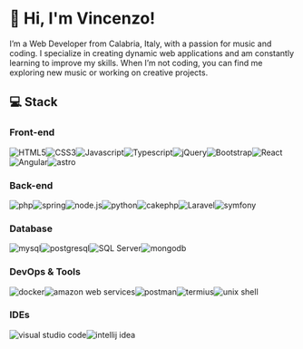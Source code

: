 # :wave: Hi, I'm Vincenzo!

I’m a Web Developer from Calabria, Italy, with a passion for music and coding. I specialize in creating dynamic web applications and am constantly learning to improve my skills. When I’m not coding, you can find me exploring new music or working on creative projects.

## :computer: Stack

### Front-end

![HTML5](https://img.shields.io/badge/HTML5-E34F26?style=for-the-badge&logo=html5&logoColor=ffffff)![CSS3](https://img.shields.io/badge/CSS3-1572B6?style=for-the-badge&logo=css3&logoColor=ffffff)![Javascript](https://img.shields.io/badge/Javascript-F7DF1E?style=for-the-badge&logo=javascript&logoColor=000000)![Typescript](https://img.shields.io/badge/Typescript-F7DF1E?style=for-the-badge&logo=typescript&logoColor=000000)![jQuery](https://img.shields.io/badge/jQuery-0769AD?style=for-the-badge&logo=jquery&logoColor=ffffff)![Bootstrap](https://img.shields.io/badge/Bootstrap-7952B3?style=for-the-badge&logo=Bootstrap&logoColor=ffffff)![React](https://img.shields.io/badge/React-61DAFB?style=for-the-badge&logo=React&logoColor=000000)![Angular](https://img.shields.io/badge/Angular-0F0F11?style=for-the-badge&logo=Angular&logoColor=ffffff)![astro](https://img.shields.io/badge/astro-BC52EE?style=for-the-badge&logo=astro&logoColor=ffffff)

### Back-end

![php](https://img.shields.io/badge/php-777BB4?style=for-the-badge&logo=php&logoColor=ffffff)![spring](https://img.shields.io/badge/spring-6DB33F?style=for-the-badge&logo=spring&logoColor=ffffff)![node.js](https://img.shields.io/badge/node.js-5FA04E?style=for-the-badge&logo=node.js&logoColor=ffffff)![python](https://img.shields.io/badge/python-3776AB?style=for-the-badge&logo=python&logoColor=ffffff)![cakephp](https://img.shields.io/badge/cakephp-D33C43?style=for-the-badge&logo=cakephp&logoColor=ffffff)![Laravel](https://img.shields.io/badge/Laravel-FF2D20?style=for-the-badge&logo=laravel&logoColor=ffffff)![symfony](https://img.shields.io/badge/symfony-000000?style=for-the-badge&logo=symfony&logoColor=ffffff)

### Database

![mysql](https://img.shields.io/badge/mysql-4479A1?style=for-the-badge&logo=mysql&logoColor=ffffff)![postgresql](https://img.shields.io/badge/postgresql-4169E1?style=for-the-badge&logo=postgresql&logoColor=ffffff)![SQL Server](https://img.shields.io/badge/SQL%20Server-AC272A?style=for-the-badge)![mongodb](https://img.shields.io/badge/mongodb-47A248?style=for-the-badge&logo=mongodb&logoColor=ffffff)




### DevOps & Tools

![docker](https://img.shields.io/badge/docker-2496ED?style=for-the-badge&logo=docker&logoColor=ffffff)![amazon web services](https://img.shields.io/badge/amazon%20web%20services-232F3E?style=for-the-badge&logo=amazonwebservices&logoColor=ffffff)![postman](https://img.shields.io/badge/postman-FF6C37?style=for-the-badge&logo=postman&logoColor=ffffff)![termius](https://img.shields.io/badge/termius-272B3D?style=for-the-badge&logo=termius&logoColor=ffffff)![unix shell](https://img.shields.io/badge/unix%20shell-000000?style=for-the-badge)

### IDEs

![visual studio code](https://img.shields.io/badge/visual%20studio%20code-41B8FF?style=for-the-badge)![intellij idea](https://img.shields.io/badge/intellij%20idea-000000?style=for-the-badge&logo=intellijidea&logoColor=ffffff)
